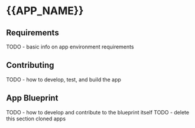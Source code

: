 # {{APP_NAME}}

## Requirements

TODO - basic info on app environment requirements

## Contributing

TODO - how to develop, test, and build the app

## App Blueprint

TODO - how to develop and contribute to the blueprint itself
TODO - delete this section cloned apps
